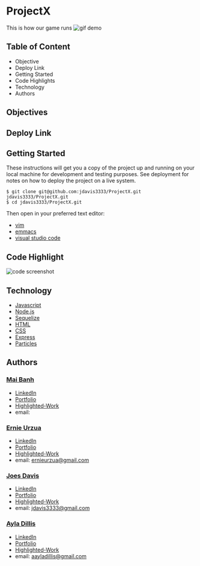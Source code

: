 # ProjectX
This is how our game runs
![gif demo]()

## Table of Content
- Objective
- Deploy Link
- Getting Started
- Code Highlights
- Technology
- Authors

## Objectives


## Deploy Link



## Getting Started
These instructions will get you a copy of the project up and running on your local machine for development and testing purposes. See deployment for notes on how to deploy the project on a live system.

```
$ git clone git@github.com:jdavis3333/ProjectX.git
jdavis3333/ProjectX.git
$ cd jdavis3333/ProjectX.git
```
Then open in your preferred text editor:
- [vim](https://www.vim.org/) 
- [emmacs](https://www.gnu.org/software/emacs/)
- [visual studio code](https://code.visualstudio.com/) 

## Code Highlight


![code screenshot]()


## Technology
* [Javascript](https://developer.mozilla.org/en-US/docs/Web/JavaScrip)
* [Node.js](https://node.js.org/)
* [Sequelize](https://sequelize.org/)
* [HTML](https://en.wikipedia.org/wiki/HTML5)
* [CSS](https://www.w3.org/Style/CSS/Overview.en.html)
* [Express](https://expressjs.com/)
* [Particles](https://vincentgarreau.com/particles.js/)


## Authors 
### [Mai Banh](https://github.com/mtbanh)
- [LinkedIn](https://www.linkedin.com/in/banhtmai/)
- [Portfolio]( )
- [Highlighted-Work]( )
- email: 

### [Ernie Urzua](https://github.com/ErnestUrzua)
- [LinkedIn](https://www.linkedin.com/in/ernesturzua/)
- [Portfolio](https://ernesturzua.github.io/Portfolio/)
- [Highlighted-Work](https://ernesturzua.github.io/Shoppinator/)
- email: ernieurzua@gmail.com

### [Joes Davis](https://github.com/jdavis3333)
- [LinkedIn]( )
- [Portfolio]( )
- [Highlighted-Work]( )
- email: jdavis3333@gmail.com

### [Ayla Dillis](https://github.com/ayladillis)
- [LinkedIn](https://www.linkedin.com/in/ayladillis/)
- [Portfolio](https://ayladillis.github.io/ayladillis_portfolio/)
- [Highlighted-Work](https://ayladillis.github.io/Coding-Bootcamp-Project-1-Zillow-Maps-API-AD/)
- email: aayladillis@gmail.com